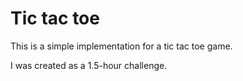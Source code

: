 # Tic tac toe

This is a simple implementation for a tic tac toe game.

I was created as a 1.5-hour challenge.
